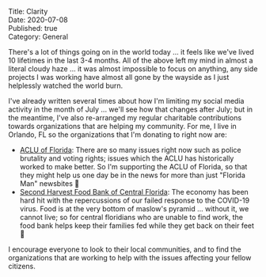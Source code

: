 Title: Clarity  
Date: 2020-07-08  
Published: true  
Category: General  

There's a lot of things going on in the world today ... it feels like we've lived 10 lifetimes in the last 3-4 months.
All of the above left my mind in almost a literal cloudy haze ... it was almost impossible to focus on anything, 
any side projects I was working have almost all gone by the wayside as I just helplessly watched the world burn.

I've already written several times about how I'm limiting my social media activity in the month of July ... we'll
see how that changes after July; but in the meantime, I've also re-arranged my regular charitable contributions
towards organizations that are helping my community. For me, I live in Orlando, FL so the organizations that I'm 
donating to right now are:

- [ACLU of Florida](https://www.aclufl.org/): There are so many issues right now such as police brutality and voting
rights; issues which the ACLU has historically worked to make better. So I'm supporting the ACLU of Florida, so that
they might help us one day be in the news for more than just "Florida Man" newsbites 🐊
- [Second Harvest Food Bank of Central Florida](https://www.feedhopenow.org/): The economy has been hard hit with
the repercussions of our failed response to the COVID-19 virus. Food is at the very bottom of maslow's pyramid ... 
without it, we cannot live; so for central floridians who are unable to find work, the food bank helps keep their 
families fed while they get back on their feet 🍴

I encourage everyone to look to their local communities, and to find the organizations that are working to help
with the issues affecting your fellow citizens.
